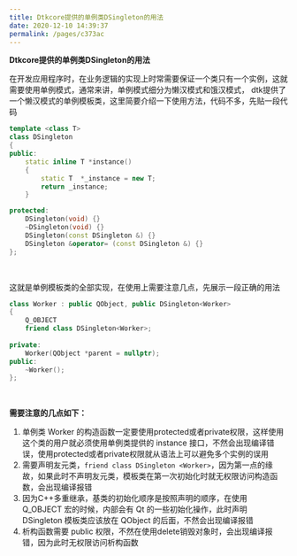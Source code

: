 ```yaml
---
title: Dtkcore提供的单例类DSingleton的用法
date: 2020-12-10 14:39:37
permalink: /pages/c373ac
---
```


**Dtkcore提供的单例类DSingleton的用法**

在开发应用程序时，在业务逻辑的实现上时常需要保证一个类只有一个实例，这就需要使用单例模式，通常来讲，单例模式细分为懒汉模式和饿汉模式， dtk提供了一个懒汉模式的单例模板类，这里简要介绍一下使用方法，代码不多，先贴一段代码

```cpp
template <class T>
class DSingleton
{
public:
    static inline T *instance()
    {
        static T  *_instance = new T;
        return _instance;
    }

protected:
    DSingleton(void) {}
    ~DSingleton(void) {}
    DSingleton(const DSingleton &) {}
    DSingleton &operator= (const DSingleton &) {}
};
```

<br>

这就是单例模板类的全部实现，在使用上需要注意几点，先展示一段正确的用法

```cpp
class Worker : public QObject, public DSingleton<Worker>
{
    Q_OBJECT
    friend class DSingleton<Worker>;
    
private:
    Worker(QObject *parent = nullptr);
public:
    ~Worker();
};
```

<br>

**需要注意的几点如下：**

1. 单例类 Worker 的构造函数一定要使用protected或者private权限，这样使用这个类的用户就必须使用单例类提供的 instance 接口，不然会出现编译错误，使用protected或者private权限就从语法上可以避免多个实例的误用
2. 需要声明友元类，`friend class DSingleton <Worker>`，因为第一点的缘故，如果此时不声明友元类，模板类在第一次初始化时就无权限访问构造函数，会出现编译报错
3. 因为C++多重继承，基类的初始化顺序是按照声明的顺序，在使用 Q_OBJECT 宏的时候，内部会有 Qt 的一些初始化操作，此时声明 DSingleton 模板类应该放在 QObject 的后面，不然会出现编译报错
4. 析构函数需要 public 权限，不然在使用delete销毁对象时，会出现编译报错，因为此时无权限访问析构函数